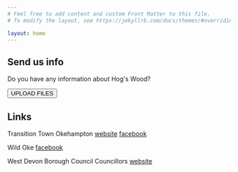 ```yaml
---
# Feel free to add content and custom Front Matter to this file.
# To modify the layout, see https://jekyllrb.com/docs/themes/#overriding-theme-defaults

layout: home
---
```


## Send us info

Do you have any information about Hog's Wood? 

<button type="button" onclick="window.open('https://www.dropbox.com/request/ikF11e4zFfaoyUnv8ML5', '_blank');" command="show-modal">UPLOAD FILES</button>

## Links

Transition Town Okehampton [website](https://cagdevon.org.uk/ourgroups/transition-town-okehampton/) [facebook](https://www.facebook.com/profile.php?id=61556834173991)

Wild Oke [facebook](https://www.facebook.com/groups/wildoke/)

West Devon Borough Council Councillors [website](https://www.westdevon.gov.uk/your-council/councillors-and-committees/your-councillors/councillors-ward)
